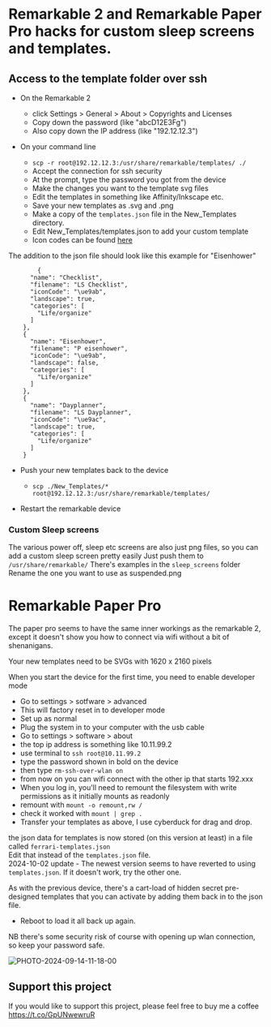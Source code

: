 # Remarkable 2 and Remarkable Paper Pro hacks for custom sleep screens and templates. 

## Access to the template folder over ssh

* On the Remarkable 2
	* click Settings > General > About > Copyrights and Licenses
	* Copy down the password (like "abcD12E3Fg")
	* Also copy down the IP address (like "192.12.12.3")

* On your command line
	* `scp -r root@192.12.12.3:/usr/share/remarkable/templates/ ./`
	* Accept the connection for ssh security
	* At the prompt, type the password you got from the device
	* Make the changes you want to the template svg files
	* Edit the templates in something like Affinity/Inkscape etc.
	* Save your new templates as .svg and .png
	* Make a copy of the `templates.json` file in the New_Templates directory.
  	* Edit New_Templates/templates.json to add your custom template
	* Icon codes can be found [here](http://www.davisr.me/posts/2020/2020-10-07/rm-2.3.0.16-icon-codes.png)    

The addition to the json file should look like this example for "Eisenhower"
```
		{
      "name": "Checklist",
      "filename": "LS Checklist",
      "iconCode": "\ue9ab",
      "landscape": true,
      "categories": [
        "Life/organize"
      ]
    },
    {
      "name": "Eisenhower",
      "filename": "P eisenhower",
      "iconCode": "\ue9ab",
      "landscape": false,
      "categories": [
        "Life/organize"
      ]
    },
    {
      "name": "Dayplanner",
      "filename": "LS Dayplanner",
      "iconCode": "\ue9ac",
      "landscape": true,
      "categories": [
        "Life/organize"
      ]
    }
```


* Push your new templates back to the device 
	* `scp ./New_Templates/* root@192.12.12.3:/usr/share/remarkable/templates/`

* Restart the remarkable device	


### Custom Sleep screens

The various power off, sleep etc screens are also just png files, so you can add a custom sleep screen pretty easily
Just push them to `/usr/share/remarkable/`
There's examples in the `sleep_screens` folder
Rename the one you want to use as suspended.png




# Remarkable Paper Pro


The paper pro seems to have the same inner workings as the remarkable 2, except it doesn't show you how to connect via wifi without a bit of shenanigans. 

Your new templates need to be SVGs with 1620 x 2160 pixels

When you start the device for the first time, you need to enable developer mode   

* Go to settings > sotfware > advanced  
* This will factory reset in to developer mode  
* Set up as normal  
* Plug the system in to your computer with the usb cable  
* Go to settings > software > about  
* the top ip address is something like 10.11.99.2  
* use terminal to ```ssh root@10.11.99.2```  
* type the password shown in bold on the device  
* then type ```rm-ssh-over-wlan on```  
* from now on you can wifi connect with the other ip that starts 192.xxx  
* When you log in, you'll need to remount the filesystem with write permissions as it initially mounts as readonly  
* remount with ```mount -o remount,rw /```  
* check it worked with ```mount | grep .```  
* Transfer your templates as above, I use cyberduck for drag and drop.   

the json data for templates is now stored (on this version at least) in a file called `ferrari-templates.json`  
Edit that instead of the `templates.json` file.   
2024-10-02 update - The newest version seems to have reverted to using `templates.json`. If it doesn't work, try the other one. 

As with the previous device, there's a cart-load of hidden secret pre-designed templates that you can activate by adding them back in to the json file.   

* Reboot to load it all back up again.   



NB there's some security risk of course with opening up wlan connection, so keep your password safe. 

![PHOTO-2024-09-14-11-18-00](https://github.com/user-attachments/assets/700bc131-4e2c-4c67-9817-b1f359e381cf)

## Support this project

If you would like to support this project, please feel free to buy me a coffee https://t.co/GpUNwewruR
